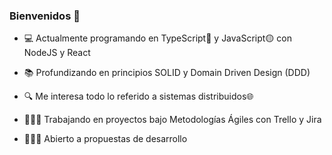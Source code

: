 ### Bienvenidos 👋

<!--
**lvch0/lvch0** is a ✨ _special_ ✨ repository because its `README.md` (this file) appears on your GitHub profile.

Here are some ideas to get you started:


-->
- 💻 Actualmente programando en TypeScript🔵 y JavaScript🟡 con NodeJS y React
  
- 📚 Profundizando en principios SOLID y Domain Driven Design (DDD)
  
- 🔍 Me interesa todo lo referido a sistemas distribuidos🌐

- 👷🏻‍♂️ Trabajando en proyectos bajo Metodologías Ágiles con Trello y Jira
  
- 👨🏻‍💻 Abierto a propuestas de desarrollo
